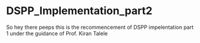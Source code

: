 # DSPP_Implementation_part2
So hey there peeps this is the recommencement of DSPP impelentation part 1 under the guidance of Prof. Kiran Talele
